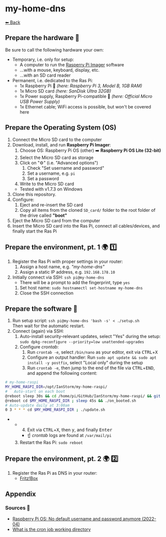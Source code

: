 # my-home-dns

[⬅ Back](../README.md)


## Prepare the hardware 🧰

Be sure to call the following hardware your own:

* Temporary, i.e. only for setup:
	* A computer to run the [Rasperry Pi Imager](https://www.raspberrypi.org/downloads/) software
	* ...with a mouse, keyboard, display, etc.
	* ...with an SD card reader
* Permanent, i.e. dedicated to the Ras Pi:
	* 1x Raspberry Pi 🥧 *(here: Raspberry Pi 3, Model B, 1GB RAM)*
	* 1x Micro SD card *(here: SanDisk Ultra 32GB)*
	* 1x Power supply, Raspberry Pi-compatible 🔌 *(here: Official Micro USB Power Supply)*
	* 1x Ethernet cable; WiFi access is possible, but won't be covered here


## Prepare the Operating System (OS)

1. Connect the Micro SD card to the computer
2. Download, install, and run **Raspberry Pi Imager**:
	1. Choose OS: Raspberry Pi OS (other) ➡️ **Raspberry Pi OS Lite (32-bit)**
	2. Select the Micro SD card as storage
	2. Click on "⚙️" (i.e. "Advanced options")
		1. Check "Set username and password"
		2. Set a username, e.g. `pi`
		2. Set a password
	2. Write to the Micro SD card
	* Tested with v1.7.3 on Windows
2. Clone this repository.
2. Configure:
	1. Eject and re-insert the SD card
	2. Copy all items from the cloned `SD_card/` folder to the root folder of the drive called **"boot"**
2. Eject the Micro SD card from the computer
2. Insert the Micro SD card into the Ras Pi, connect all cables/devices, and finally start the Ras Pi


## Prepare the environment, pt. 1 🌍 1️⃣

1. Register the Ras Pi with proper settings in your router:
	1. Assign a host name, e.g. *"my-home-dns"*
	2. Assign a static IP address, e.g. `192.168.178.10`
2. Initially connect via SSH: `ssh pi@my-home-dns`
	* There will be a prompt to add the fingerprint, type `yes`
	1. Set host name: `sudo hostnamectl set-hostname my-home-dns`
	2. Close the SSH connection


## Prepare the software 🦙

1. Run setup script: `ssh pi@my-home-dns 'bash -s' < ./setup.sh`<br>
	Then wait for the automatic restart.
2. Connect (again) via SSH:
	1. Auto-install security-relevant updates, select "Yes" during the setup: `sudo dpkg-reconfigure --priority=low unattended-upgrades`
	2. Configure _crontab_:
		1. Run `crontab -e`, select `/bin/nano` as your editor, exit via <kbd>CTRL</kbd>+<kbd>X</kbd>
		2. Configure an output handler: Run `sudo apt update && sudo apt install -y postfix`, select "Local only" during the setup
		2. Run `crontab -e`, then jump to the end of the file via <kbd>CTRL</kbd>+<kbd>END</kbd>, and append the following content:
```sh
# my-home-raspi
MY_HOME_RASPI_DIR=/opt/IanStorm/my-home-raspi/
# 	Auto-start on each boot
@reboot sleep 30s && cd /home/pi/GitHub/IanStorm/my-home-raspi/ && git reset --hard && git pull
@reboot cd $MY_HOME_RASPI_DIR ; sleep 45s && ./on_booted.sh
# Auto-update daily at 3:00am
0 3 * * * cd $MY_HOME_RASPI_DIR ; ./update.sh
```
*
	*
		4. Exit via <kbd>CTRL</kbd>+<kbd>X</kbd>, then <kbd>y</kbd>, and finally <kbd>Enter</kbd>
		* ☝ _crontab_ logs are found at `/var/mail/pi`
	3. Restart the Ras Pi: `sudo reboot`


## Prepare the environment, pt. 2 🌍 2️⃣

1. Register the Ras Pi as DNS in your router:
	* [Fritz!Box](https://docs.pi-hole.net/routers/fritzbox/)


## Appendix


### Sources 📙

* [Raspberry Pi OS: No default username and password anymore (2022-04)](https://www.raspberrypi.com/news/raspberry-pi-bullseye-update-april-2022/)
* [What is the cron job working directory](https://cronitor.io/cron-reference/cron-job-working-directory)
